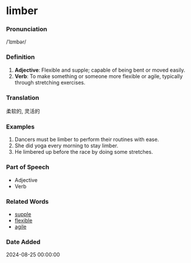 # limber
### Pronunciation
/ˈlɪmbər/
### Definition
1. **Adjective**: Flexible and supple; capable of being bent or moved easily.
2. **Verb**: To make something or someone more flexible or agile, typically through stretching exercises.
### Translation
柔软的, 灵活的
### Examples
1. Dancers must be limber to perform their routines with ease.
2. She did yoga every morning to stay limber.
3. He limbered up before the race by doing some stretches.
### Part of Speech
- Adjective
- Verb
### Related Words
- [supple](supple.md)
- [flexible](flexible.md)
- [agile](agile.md)
### Date Added
2024-08-25 00:00:00